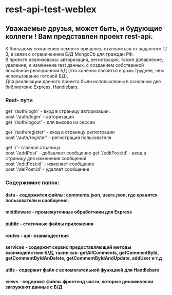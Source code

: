 # rest-api-test-weblex  
  
  ## Уважаемые друзья, может быть, и будующие коллеги ! Вам представлен проект rest-api.  
  
 К большому сожалению немного пришлось отклониться от заданного Т/З, в связи с ограничением Б/Д MongoDb для граждан РФ.  
  В проекте реализованы: авторизация, регистрация, также добавление, удаление, и изменение rest данных, с созданием собственной локальной реляционной БД (что конечно является в разы труднее, чем использование готовой БД).  
  Для реализации данного проекта были использованы в основном две библиотеки: Express, Handlebars.  
    
      
   ### Rest- пути  
   get '/auth/login' - вход в страницу авторизации.    
   post '/auth/login' - авторизация  
   get '/auth/logout' - для выхода из сессии  
     
     
   get '/auth/register' - вход в страницу регистрации  
   post '/auth/register' - регистрация пользователя  
     
   get '/'- главная страница  
   post '/addPost' - добавляет сообщение
   get '/editPost:id' - вход в страницу для изменения сообщений  
   post '/editPost:id' - изменяет сообщение  
   post '/delPost:id' - удаляет сообщение
   
   
   
     
       
   ### Содержимое папок:  
   #### data - содержится файлы: comments.json, users.json, где хранятся пользователи и сообщения.  
   #### middleware - промежуточные обработчики для Express  
   #### public - статичные файлы приложения  
   #### routes - api- взаимодествия  
   #### services - содержит сервис предоставляющий методы взаимодействия Б/Д, такие как: getAllComments, getCommentById, getCommentByIdAnDelete, getCommentByIdAndUpdate, addUser и т.д  
   #### utils - содержит файл с вспомогательной функцией для Handlebars
   #### views - содержит файлы фронтенд части, которые динамически загружают данные с Б/Д 
   
   
